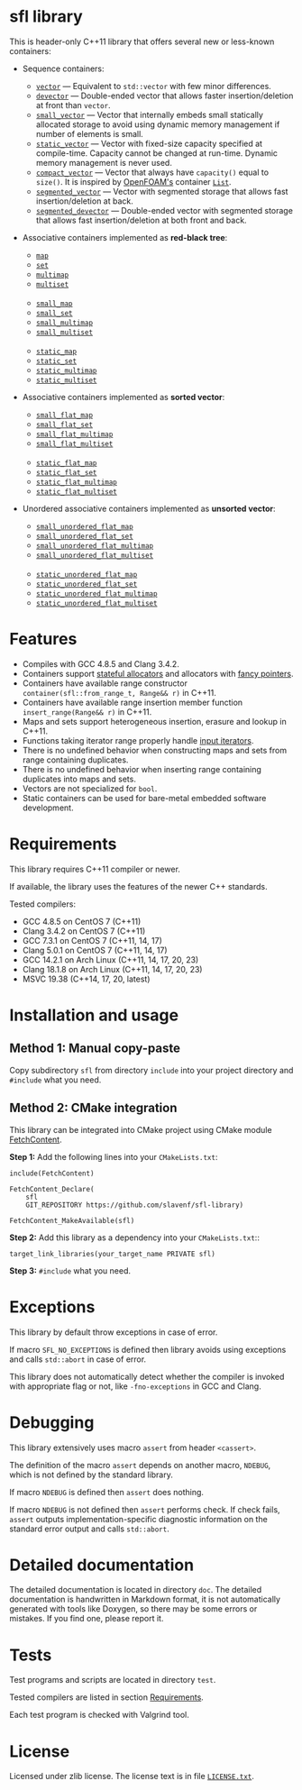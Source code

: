 # sfl library

This is header-only C++11 library that offers several new or less-known containers:

* Sequence containers:

  * [`vector`](doc/vector.md) — Equivalent to `std::vector` with few minor differences.
  * [`devector`](doc/devector.md) — Double-ended vector that allows faster insertion/deletion at front than `vector`.
  * [`small_vector`](doc/small_vector.md) — Vector that internally embeds small statically allocated storage to avoid using dynamic memory management if number of elements is small.
  * [`static_vector`](doc/static_vector.md) — Vector with fixed-size capacity specified at compile-time. Capacity cannot be changed at run-time. Dynamic memory management is never used.
  * [`compact_vector`](doc/compact_vector.md) — Vector that always have `capacity()` equal to `size()`. It is inspired by [OpenFOAM's](https://openfoam.org/) container [`List`](https://github.com/OpenFOAM/OpenFOAM-dev/blob/master/src/OpenFOAM/containers/Lists/List/List.H).
  * [`segmented_vector`](doc/segmented_vector.md) — Vector with segmented storage that allows fast insertion/deletion at back.
  * [`segmented_devector`](doc/segmented_devector.md) — Double-ended vector with segmented storage that allows fast insertion/deletion at both front and back.

* Associative containers implemented as **red-black tree**:

  * [`map`](doc/map.md)
  * [`set`](doc/set.md)
  * [`multimap`](doc/multimap.md)
  * [`multiset`](doc/multiset.md) <br><br>
  * [`small_map`](doc/small_map.md)
  * [`small_set`](doc/small_set.md)
  * [`small_multimap`](doc/small_multimap.md)
  * [`small_multiset`](doc/small_multiset.md) <br><br>
  * [`static_map`](doc/static_map.md)
  * [`static_set`](doc/static_set.md)
  * [`static_multimap`](doc/static_multimap.md)
  * [`static_multiset`](doc/static_multiset.md)

* Associative containers implemented as **sorted vector**:

  * [`small_flat_map`](doc/small_flat_map.md)
  * [`small_flat_set`](doc/small_flat_set.md)
  * [`small_flat_multimap`](doc/small_flat_multimap.md)
  * [`small_flat_multiset`](doc/small_flat_multiset.md) <br><br>
  * [`static_flat_map`](doc/static_flat_map.md)
  * [`static_flat_set`](doc/static_flat_set.md)
  * [`static_flat_multimap`](doc/static_flat_multimap.md)
  * [`static_flat_multiset`](doc/static_flat_multiset.md)

* Unordered associative containers implemented as **unsorted vector**:

  * [`small_unordered_flat_map`](doc/small_unordered_flat_map.md)
  * [`small_unordered_flat_set`](doc/small_unordered_flat_set.md)
  * [`small_unordered_flat_multimap`](doc/small_unordered_flat_multimap.md)
  * [`small_unordered_flat_multiset`](doc/small_unordered_flat_multiset.md) <br><br>
  * [`static_unordered_flat_map`](doc/static_unordered_flat_map.md)
  * [`static_unordered_flat_set`](doc/static_unordered_flat_set.md)
  * [`static_unordered_flat_multimap`](doc/static_unordered_flat_multimap.md)
  * [`static_unordered_flat_multiset`](doc/static_unordered_flat_multiset.md)



# Features

* Compiles with GCC 4.8.5 and Clang 3.4.2.
* Containers support [stateful allocators](https://en.cppreference.com/w/cpp/named_req/Allocator#Stateful_and_stateless_allocators) and allocators with [fancy pointers](https://en.cppreference.com/w/cpp/named_req/Allocator#Fancy_pointers).
* Containers have available range constructor `container(sfl::from_range_t, Range&& r)` in C++11.
* Containers have available range insertion member function `insert_range(Range&& r)` in C++11.
* Maps and sets support heterogeneous insertion, erasure and lookup in C++11.
* Functions taking iterator range properly handle [input iterators](https://en.cppreference.com/w/cpp/named_req/InputIterator).
* There is no undefined behavior when constructing maps and sets from range containing duplicates.
* There is no undefined behavior when inserting range containing duplicates into maps and sets.
* Vectors are not specialized for `bool`.
* Static containers can be used for bare-metal embedded software development.



# Requirements

This library requires C++11 compiler or newer.

If available, the library uses the features of the newer C++ standards.

Tested compilers:
* GCC 4.8.5 on CentOS 7 (C++11)
* Clang 3.4.2 on CentOS 7 (C++11)
* GCC 7.3.1 on CentOS 7 (C++11, 14, 17)
* Clang 5.0.1 on CentOS 7 (C++11, 14, 17)
* GCC 14.2.1 on Arch Linux (C++11, 14, 17, 20, 23)
* Clang 18.1.8 on Arch Linux (C++11, 14, 17, 20, 23)
* MSVC 19.38 (C++14, 17, 20, latest)



# Installation and usage

## Method 1: Manual copy-paste

Copy subdirectory `sfl` from directory `include` into your project directory and `#include` what you need.

## Method 2: CMake integration

This library can be integrated into CMake project using CMake module [FetchContent](https://cmake.org/cmake/help/latest/module/FetchContent.html).

**Step 1:** Add the following lines into your `CMakeLists.txt`:

```
include(FetchContent)

FetchContent_Declare(
    sfl
    GIT_REPOSITORY https://github.com/slavenf/sfl-library)

FetchContent_MakeAvailable(sfl)
```

**Step 2:** Add this library as a dependency into your `CMakeLists.txt`::

```
target_link_libraries(your_target_name PRIVATE sfl)
```

**Step 3:** `#include` what you need.



# Exceptions

This library by default throw exceptions in case of error.

If macro `SFL_NO_EXCEPTIONS` is defined then library avoids using exceptions and calls `std::abort` in case of error.

This library does not automatically detect whether the compiler is invoked with appropriate flag or not, like `-fno-exceptions` in GCC and Clang.



# Debugging

This library extensively uses macro `assert` from header `<cassert>`.

The definition of the macro `assert` depends on another macro, `NDEBUG`, which is not defined by the standard library.

If macro `NDEBUG` is defined then `assert` does nothing.

If macro `NDEBUG` is not defined then `assert` performs check. If check fails, `assert` outputs implementation-specific diagnostic information on the standard error output and calls `std::abort`.



# Detailed documentation

The detailed documentation is located in directory `doc`. The detailed documentation is handwritten in Markdown format, it is not automatically generated with tools like Doxygen, so there may be some errors or mistakes. If you find one, please report it.



# Tests

Test programs and scripts are located in directory `test`.

Tested compilers are listed in section [Requirements](#requirements).

Each test program is checked with Valgrind tool.



# License

Licensed under zlib license. The license text is in file [`LICENSE.txt`](LICENSE.txt).
